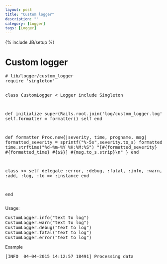 ```yaml
---
layout: post
title: "Custom logger"
description: ""
category: [Logger] 
tags: [Logger]
---
```

{% include JB/setup %}

<h1 class="sectionedit1" id="custom_logger">Custom logger</h1>
<div class="level1">
<pre class="code"># lib/logger/custom_logger
require &#039;singleton&#039;

class CustomLogger &lt; Logger
  include Singleton
  
  def initialize
    super(Rails.root.join(&#039;log/custom_logger.log&#039;))
    self.formatter = formatter()
    self
  end

  def formatter
    Proc.new{|severity, time, progname, msg|
      formatted_severity = sprintf(&quot;%-5s&quot;,severity.to_s)
      formatted_time = time.strftime(&quot;%d-%m-%Y %H:%M:%S&quot;)
      &quot;[#{formatted_severity} #{formatted_time} #{$$}] #{msg.to_s.strip}\n&quot;
    }
  end

  class &lt;&lt; self
    delegate :error, :debug, :fatal, :info, :warn, :add, :log, :to =&gt; :instance
  end

end
</pre>

<p>
Usage:
</p>
<pre class="code">CustomLogger.info(&quot;text to log&quot;)
CustomLogger.warn(&quot;text to log&quot;)
CustomLogger.debug(&quot;text to log&quot;)
CustomLogger.fatal(&quot;text to log&quot;)
CustomLogger.error(&quot;text to log&quot;)</pre>

<p>
Example
</p>
<pre class="code">[INFO  04-04-2015 14:12:57 18491] Processing data</pre>

</div>